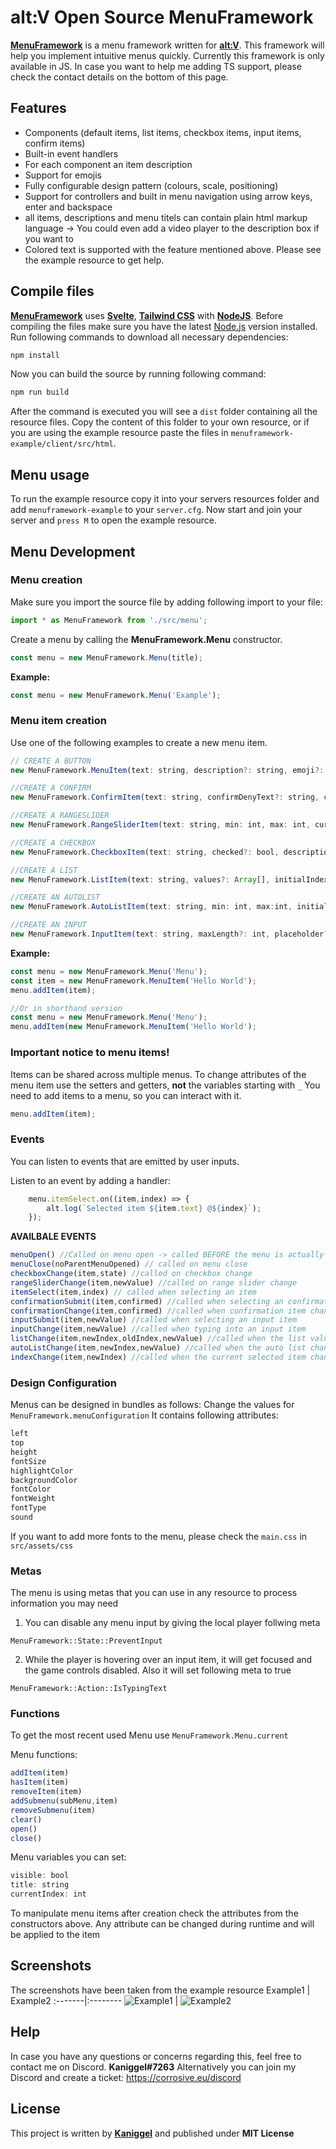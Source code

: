 # alt:V Open Source MenuFramework
**[MenuFramework](https://github.com/MyHwu9508/altv-os-menu-framework)** is a menu framework written for **[alt:V](https://altv.mp/)**.
This framework will help you implement intuitive menus quickly. Currently this framework is only available in JS. In case you want to help me adding TS support, please check the contact details on the bottom of this page.

## Features
- Components (default items, list items, checkbox items, input items, confirm items)
- Built-in event handlers
- For each component an item description
- Support for emojis
- Fully configurable design pattern (colours, scale, positioning)
- Support for controllers and built in menu navigation using arrow keys, enter and backspace
- all items, descriptions and menu titels can contain plain html markup language -> You could even add a video player to the description box if you want to
- Colored text is supported with the feature mentioned above. Please see the example resource to get help.

## Compile files
**[MenuFramework](https://github.com/MyHwu9508/altv-os-menu-framework)** uses **[Svelte](https://svelte.dev/)**, **[Tailwind CSS](https://tailwindcss.com/)** with **[NodeJS](https://nodejs.org/en/)**.
Before compiling the files make sure you have the latest [Node.js](https://nodejs.org/en/) version installed.
Run following commands to download all necessary dependencies:
```sh
npm install
```
Now you can build the source by running following command:
```sh
npm run build
```

After the command is executed you will see a `dist` folder containing all the resource files.
Copy the content of this folder to your own resource, or if you are using the example resource paste the files in `menuframework-example/client/src/html`.

## Menu usage
To run the example resource copy it into your servers resources folder and add `menuframework-example` to your `server.cfg`.
Now start and join your server and `press M` to open the example resource.

## Menu Development
### Menu creation
Make sure you import the source file by adding following import to your file:
```js
import * as MenuFramework from './src/menu';
```

Create a menu by calling the **MenuFramework.Menu** constructor.
```js
const menu = new MenuFramework.Menu(title);
```
**Example:**
```js
const menu = new MenuFramework.Menu('Example');
```

### Menu item creation
Use one of the following examples to create a new menu item.
```js
// CREATE A BUTTON
new MenuFramework.MenuItem(text: string, description?: string, emoji?: string, disabled?: bool, data?: any, rightText?: string);

//CREATE A CONFIRM
new MenuFramework.ConfirmItem(text: string, confirmDenyText?: string, confirmAcceptText?: string, confirmed?: bool, description?: string, emoji?: string, disabled:? bool, data?: any);

//CREATE A RANGESLIDER
new MenuFramework.RangeSliderItem(text: string, min: int, max: int, currentSelection?: int, description?: string, emoji?: string, disabled?: bool, data?: any);

//CREATE A CHECKBOX
new MenuFramework.CheckboxItem(text: string, checked?: bool, description?: string, emoji?: string, disabled?: bool, data?: any);

//CREATE A LIST
new MenuFramework.ListItem(text: string, values?: Array[], initialIndex?: int, description?: string, emoji?: string, disabled?: bool, data?: any);

//CREATE AN AUTOLIST
new MenuFramework.AutoListItem(text: string, min: int, max:int, initialIndex?: int, description?: string, emoji?: string, disabled?: bool, data?: any);

//CREATE AN INPUT
new MenuFramework.InputItem(text: string, maxLength?: int, placeholder?: string, value?: any, description?: string, emoji?: string, disabled?: bool, data?: any);
```
**Example:**
```js
const menu = new MenuFramework.Menu('Menu');
const item = new MenuFramework.MenuItem('Hello World');
menu.addItem(item);

//Or in shorthand version
const menu = new MenuFramework.Menu('Menu');
menu.addItem(new MenuFramework.MenuItem('Hello World');
```

### Important notice to menu items!
Items can be shared across multiple menus.
To change attributes of the menu item use the setters and getters, **not** the variables starting with `_`
You need to add items to a menu, so you can interact with it.
```js
menu.addItem(item);
```

### Events
You can listen to events that are emitted by user inputs.

Listen to an event by adding a handler:
```js
    menu.itemSelect.on((item,index) => {
        alt.log(`Selected item ${item.text} @${index}`);
    });
```
**AVAILBALE EVENTS**
```js
menuOpen() //Called on menu open -> called BEFORE the menu is actually opened and sent to the webView, so if you do changes on each menu open, it won't cause lags
menuClose(noParentMenuOpened) // called on menu close
checkboxChange(item,state) //called on checkbox change
rangeSliderChange(item,newValue) //called on range slider change
itemSelect(item,index) // called when selecting an item
confirmationSubmit(item,confirmed) //called when selecting an confirmation item
confirmationChange(item,confirmed) //called when confirmation item changes
inputSubmit(item,newValue) //called when selecting an input item
inputChange(item,newValue) //called when typing into an input item
listChange(item,newIndex,oldIndex,newValue) //called when the list value changed (left arrow, right arrow)
autoListChange(item,newIndex,newValue) //called when the auto list changes (left arrow, right arrow)
indexChange(item,newIndex) //called when the current selected item changes (arrow up, arrow down)
```

### Design Configuration
Menus can be designed in bundles as follows:
Change the values for `MenuFramework.menuConfiguration`
It contains following attributes:
```js
left
top
height
fontSize
highlightColor
backgroundColor
fontColor
fontWeight
fontType
sound
```
If you want to add more fonts to the menu, please check the `main.css` in `src/assets/css`

### Metas
The menu is using metas that you can use in any resource to process information you may need
1. You can disable any menu input by giving the local player follwing meta
```
MenuFramework::State::PreventInput
```
2. While the player is hovering over an input item, it will get focused and the game controls disabled. Also it will set following meta to true
```
MenuFramework::Action::IsTypingText
```

### Functions
To get the most recent used Menu use `MenuFramework.Menu.current`

Menu functions:
```js
addItem(item)
hasItem(item)
removeItem(item)
addSubmenu(subMenu,item)
removeSubmenu(item)
clear()
open()
close()
```
Menu variables you can set:
```js
visible: bool
title: string
currentIndex: int
```

To manipulate menu items after creation check the attributes from the constructors above. Any attribute can be changed during runtime and will be applied to the item

## Screenshots
The screenshots have been taken from the example resource
Example1 | Example2
:-------|:--------
![Example1](https://i.imgur.com/HRvpqLK.png) | ![Example2](https://i.imgur.com/dfcdXQR.png5)

## Help
In case you have any questions or concerns regarding this, feel free to contact me on Discord.
**Kaniggel#7263**
Alternatively you can join my Discord and create a ticket: https://corrosive.eu/discord

## License
This project is written by **[Kaniggel](https://github.com/MyHwu9508)** and published under **MIT License**
